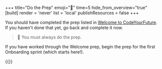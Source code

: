 +++
title="Do the Prep"
emoji="🧠"
time=5
hide_from_overview="true"
[build]
  render = 'never'
  list = 'local'
  publishResources = false
+++

You should have completed the prep listed in [Welcome to CodeYourFuture](/welcome/prep). If you haven't done that yet, go back and complete it now.

> 🧠 You must always do the prep.

If you have worked through the Welcome prep, begin the prep for the first Onboarding sprint (which starts here!).

{{<multiple-choice
  question="Where do you start with a new module?"
  answers="Just randomly pick something from the backlog | Do nothing and wait to be told in class | I should start with the prep for the first module"
  feedback="No, the prep will show you HOW to complete the backlog, so do it first | Nope, you're being told right now | Yes, you should always start with the prep"
  correct="2" >}}
